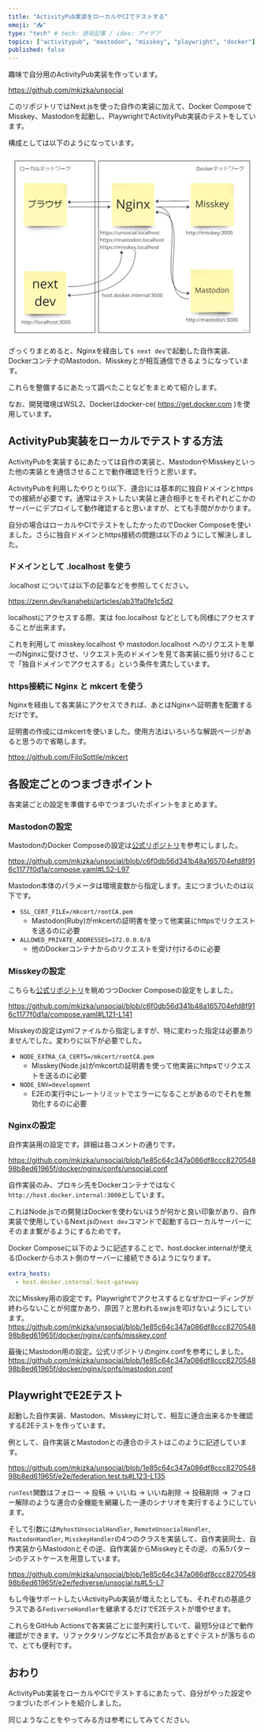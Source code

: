 ```yaml
---
title: "ActivityPub実装をローカルやCIでテストする"
emoji: "📥"
type: "tech" # tech: 技術記事 / idea: アイデア
topics: ["activitypub", "mastodon", "misskey", "playwright", "docker"]
published: false
---
```


趣味で自分用のActivityPub実装を作っています。

https://github.com/mkizka/unsocial

このリポジトリではNext.jsを使った自作の実装に加えて、Docker ComposeでMisskey、Mastodonを起動し、PlaywrightでActivityPub実装のテストをしています。

構成としては以下のようになっています。

![Docker内のNginxを経由して自作実装、Mastodon、Misskeyが相互接続している様子を表した図](/images/0fffa3b147c72a/image.png)

ざっくりまとめると、Nginxを経由して`$ next dev`で起動した自作実装、DockerコンテナのMastodon、Misskeyとが相互通信できるようになっています。

これらを整備するにあたって調べたことなどをまとめて紹介します。

なお、開発環境はWSL2、Dockerはdocker-ce( https://get.docker.com )を使用しています。

## ActivityPub実装をローカルでテストする方法
ActivityPubを実装するにあたっては自作の実装と、MastodonやMisskeyといった他の実装とを通信させることで動作確認を行うと思います。

ActivityPubを利用したやりとり(以下、連合)には基本的に独自ドメインとhttpsでの接続が必要です。通常はテストしたい実装と連合相手とをそれぞれどこかのサーバーにデプロイして動作確認すると思いますが、とても手間がかかります。

自分の場合はローカルやCIでテストをしたかったのでDocker Composeを使いました。さらに独自ドメインとhttps接続の問題は以下のようにして解決しました。

### ドメインとして .localhost を使う
.localhost については以下の記事などを参照してください。

https://zenn.dev/kanahebi/articles/ab31fa0fe1c5d2

localhostにアクセスする際、実は foo.localhost などとしても同様にアクセスすることが出来ます。

これを利用して misskey.localhost や mastodon.localhost へのリクエストを単一のNginxに受けさせ、リクエスト先のドメインを見て各実装に振り分けることで「独自ドメインでアクセスする」という条件を満たしています。

### https接続に Nginx と mkcert を使う
Nginxを経由して各実装にアクセスできれば、あとはNginxへ証明書を配置するだけです。

証明書の作成にはmkcertを使いました。使用方法はいろいろな解説ページがあると思うので省略します。

https://github.com/FiloSottile/mkcert

## 各設定ごとのつまづきポイント
各実装ごとの設定を準備する中でつまづいたポイントをまとめます。

### Mastodonの設定
MastodonのDocker Composeの設定は[公式リポジトリ](https://github.com/mastodon/mastodon/blob/eae5c7334ae61c463edd2e3cd03115b897f6e92b/docker-compose.yml)を参考にしました。

https://github.com/mkizka/unsocial/blob/c6f0db56d341b48a165704efd8f916c1177f0d1a/compose.yaml#L52-L97

Mastodon本体のパラメータは環境変数から指定します。主につまづいたのは以下です。

- `SSL_CERT_FILE=/mkcert/rootCA.pem`
  - Mastodon(Ruby)がmkcertの証明書を使って他実装にhttpsでリクエストを送るのに必要
- `ALLOWED_PRIVATE_ADDRESSES=172.0.0.0/8`
  - 他のDockerコンテナからのリクエストを受け付けるのに必要

### Misskeyの設定
こちらも[公式リポジトリ](https://github.com/misskey-dev/misskey/blob/a8e976d72f08d325510d08c01f3e1317d31d08b9/docker-compose.yml.example)を眺めつつDocker Composeの設定をしました。


https://github.com/mkizka/unsocial/blob/c6f0db56d341b48a165704efd8f916c1177f0d1a/compose.yaml#L121-L141

Misskeyの設定はymlファイルから指定しますが、特に変わった指定は必要ありませんでした。変わりに以下が必要でした。

- `NODE_EXTRA_CA_CERTS=/mkcert/rootCA.pem`
  - Misskey(Node.js)がmkcertの証明書を使って他実装にhttpsでリクエストを送るのに必要
- `NODE_ENV=development`
  - E2Eの実行中にレートリミットでエラーになることがあるのでそれを無効化するのに必要

### Nginxの設定
自作実装用の設定です。詳細は各コメントの通りです。

https://github.com/mkizka/unsocial/blob/1e85c64c347a086df8ccc827054898b8ed61965f/docker/nginx/confs/unsocial.conf

自作実装のみ、プロキシ先をDockerコンテナではなく`http://host.docker.internal:3000`としています。

これはNode.jsでの開発はDockerを使わないほうが何かと良い印象があり、自作実装で使用しているNext.jsの`next dev`コマンドで起動するローカルサーバーにそのまま繋がるようにするためです。

Docker Composeに以下のように記述することで、host.docker.internalが使える(Dockerからホスト側のサーバーに接続できる)ようになります。

```yml
extra_hosts:
  - host.docker.internal:host-gateway
```

次にMisskey用の設定です。Playwrightでアクセスするとなぜかローディングが終わらないことが何度かあり、原因？と思われるsw.jsを叩けないようにしています。
https://github.com/mkizka/unsocial/blob/1e85c64c347a086df8ccc827054898b8ed61965f/docker/nginx/confs/misskey.conf

最後にMastodon用の設定。公式リポジトリのnginx.confを参考にしました。
https://github.com/mkizka/unsocial/blob/1e85c64c347a086df8ccc827054898b8ed61965f/docker/nginx/confs/mastodon.conf

## PlaywrightでE2Eテスト
起動した自作実装、Mastodon、Misskeyに対して、相互に連合出来るかを確認するE2Eテストを作っています。

例として、自作実装とMastodonとの連合のテストはこのように記述しています。

https://github.com/mkizka/unsocial/blob/1e85c64c347a086df8ccc827054898b8ed61965f/e2e/federation.test.ts#L123-L135

`runTest`関数はフォロー → 投稿 → いいね → いいね削除 → 投稿削除 → フォロー解除のような連合の全機能を網羅した一連のシナリオを実行するようにしています。

そして引数には`MyhostUnsocialHandler`, `RemoteUnsocialHandler`, `MastodonHandler`, `MisskeyHandler`の4つのクラスを実装して、自作実装同士、自作実装からMastodonとその逆、自作実装からMisskeyとその逆、の系5パターンのテストケースを用意しています。

https://github.com/mkizka/unsocial/blob/1e85c64c347a086df8ccc827054898b8ed61965f/e2e/fediverse/unsocial.ts#L5-L7

もし今後サポートしたいActivityPub実装が増えたとしても、それぞれの基底クラスである`FediverseHandler`を継承するだけでE2Eテストが増やせます。

これらをGitHub Actionsで各実装ごとに並列実行していて、最短5分ほどで動作確認ができます。リファクタリングなどに不具合があるとすぐテストが落ちるので、とても便利です。

## おわり
ActivityPub実装をローカルやCIでテストするにあたって、自分がやった設定やつまづいたポイントを紹介しました。

同じようなことをやってみる方は参考にしてみてください。
